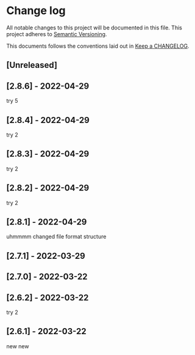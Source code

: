 # Change log
All notable changes to this project will be documented in this file.
This project adheres to [Semantic Versioning](https://semver.org/spec/v2.0.0.html).

This documents follows the conventions laid out in [Keep a CHANGELOG](http://keepachangelog.com/).

## [Unreleased]


## [2.8.6] - 2022-04-29
try 5

## [2.8.4] - 2022-04-29
try 2
## [2.8.3] - 2022-04-29
try 2

## [2.8.2] - 2022-04-29
try 2

## [2.8.1] - 2022-04-29
uhmmmm changed file format structure

## [2.7.1] - 2022-03-29


## [2.7.0] - 2022-03-22


## [2.6.2] - 2022-03-22
try 2

## [2.6.1] - 2022-03-22
new new
